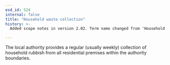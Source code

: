 ```yaml
---
esd_id: 524
internal: false
title: "Household waste collection"
history: >-
  Added scope notes in version 2.02. Term name changed from 'Household waste - collection' to 'Refuse - household waste - collection' in version 3.00. Name changed to 'Household waste collection' in version 4.00.

---
```


The local authority provides a regular (usually weekly) collection of household rubbish from all residential premises within the authority boundaries.

